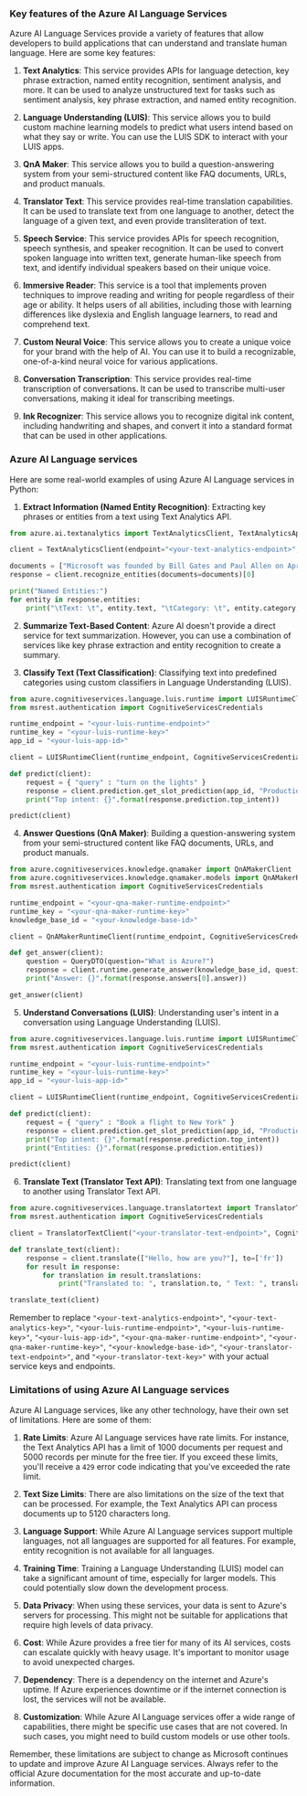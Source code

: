 ### Key features of the Azure AI Language Services

Azure AI Language Services provide a variety of features that allow developers to build applications that can understand and translate human language. Here are some key features:

1. **Text Analytics**: This service provides APIs for language detection, key phrase extraction, named entity recognition, sentiment analysis, and more. It can be used to analyze unstructured text for tasks such as sentiment analysis, key phrase extraction, and named entity recognition.

2. **Language Understanding (LUIS)**: This service allows you to build custom machine learning models to predict what users intend based on what they say or write. You can use the LUIS SDK to interact with your LUIS apps.

3. **QnA Maker**: This service allows you to build a question-answering system from your semi-structured content like FAQ documents, URLs, and product manuals.

4. **Translator Text**: This service provides real-time translation capabilities. It can be used to translate text from one language to another, detect the language of a given text, and even provide transliteration of text.

5. **Speech Service**: This service provides APIs for speech recognition, speech synthesis, and speaker recognition. It can be used to convert spoken language into written text, generate human-like speech from text, and identify individual speakers based on their unique voice.

6. **Immersive Reader**: This service is a tool that implements proven techniques to improve reading and writing for people regardless of their age or ability. It helps users of all abilities, including those with learning differences like dyslexia and English language learners, to read and comprehend text.

7. **Custom Neural Voice**: This service allows you to create a unique voice for your brand with the help of AI. You can use it to build a recognizable, one-of-a-kind neural voice for various applications.

8. **Conversation Transcription**: This service provides real-time transcription of conversations. It can be used to transcribe multi-user conversations, making it ideal for transcribing meetings.

9. **Ink Recognizer**: This service allows you to recognize digital ink content, including handwriting and shapes, and convert it into a standard format that can be used in other applications.

### Azure AI Language services

Here are some real-world examples of using Azure AI Language services in Python:

1. **Extract Information (Named Entity Recognition)**: Extracting key phrases or entities from a text using Text Analytics API.

```python
from azure.ai.textanalytics import TextAnalyticsClient, TextAnalyticsApiKeyCredential

client = TextAnalyticsClient(endpoint="<your-text-analytics-endpoint>", credential=TextAnalyticsApiKeyCredential("<your-text-analytics-key>"))

documents = ["Microsoft was founded by Bill Gates and Paul Allen on April 4, 1975."]
response = client.recognize_entities(documents=documents)[0]

print("Named Entities:")
for entity in response.entities:
    print("\tText: \t", entity.text, "\tCategory: \t", entity.category, "\tSubCategory: \t", entity.subcategory)
```

2. **Summarize Text-Based Content**: Azure AI doesn't provide a direct service for text summarization. However, you can use a combination of services like key phrase extraction and entity recognition to create a summary.

3. **Classify Text (Text Classification)**: Classifying text into predefined categories using custom classifiers in Language Understanding (LUIS).

```python
from azure.cognitiveservices.language.luis.runtime import LUISRuntimeClient
from msrest.authentication import CognitiveServicesCredentials

runtime_endpoint = "<your-luis-runtime-endpoint>"
runtime_key = "<your-luis-runtime-key>"
app_id = "<your-luis-app-id>"

client = LUISRuntimeClient(runtime_endpoint, CognitiveServicesCredentials(runtime_key))

def predict(client):
    request = { "query" : "turn on the lights" }
    response = client.prediction.get_slot_prediction(app_id, "Production", request)
    print("Top intent: {}".format(response.prediction.top_intent))

predict(client)
```

4. **Answer Questions (QnA Maker)**: Building a question-answering system from your semi-structured content like FAQ documents, URLs, and product manuals.

```python
from azure.cognitiveservices.knowledge.qnamaker import QnAMakerClient
from azure.cognitiveservices.knowledge.qnamaker.models import QnAMakerRuntimeClient, QueryDTO
from msrest.authentication import CognitiveServicesCredentials

runtime_endpoint = "<your-qna-maker-runtime-endpoint>"
runtime_key = "<your-qna-maker-runtime-key>"
knowledge_base_id = "<your-knowledge-base-id>"

client = QnAMakerRuntimeClient(runtime_endpoint, CognitiveServicesCredentials(runtime_key))

def get_answer(client):
    question = QueryDTO(question="What is Azure?")
    response = client.runtime.generate_answer(knowledge_base_id, question)
    print("Answer: {}".format(response.answers[0].answer))

get_answer(client)
```

5. **Understand Conversations (LUIS)**: Understanding user's intent in a conversation using Language Understanding (LUIS).

```python
from azure.cognitiveservices.language.luis.runtime import LUISRuntimeClient
from msrest.authentication import CognitiveServicesCredentials

runtime_endpoint = "<your-luis-runtime-endpoint>"
runtime_key = "<your-luis-runtime-key>"
app_id = "<your-luis-app-id>"

client = LUISRuntimeClient(runtime_endpoint, CognitiveServicesCredentials(runtime_key))

def predict(client):
    request = { "query" : "Book a flight to New York" }
    response = client.prediction.get_slot_prediction(app_id, "Production", request)
    print("Top intent: {}".format(response.prediction.top_intent))
    print("Entities: {}".format(response.prediction.entities))

predict(client)
```

6. **Translate Text (Translator Text API)**: Translating text from one language to another using Translator Text API.

```python
from azure.cognitiveservices.language.translatortext import TranslatorTextClient
from msrest.authentication import CognitiveServicesCredentials

client = TranslatorTextClient("<your-translator-text-endpoint>", CognitiveServicesCredentials("<your-translator-text-key>"))

def translate_text(client):
    response = client.translate(["Hello, how are you?"], to=['fr'])
    for result in response:
        for translation in result.translations:
            print("Translated to: ", translation.to, " Text: ", translation.text)

translate_text(client)
```

Remember to replace `"<your-text-analytics-endpoint>"`, `"<your-text-analytics-key>"`, `"<your-luis-runtime-endpoint>"`, `"<your-luis-runtime-key>"`, `"<your-luis-app-id>"`, `"<your-qna-maker-runtime-endpoint>"`, `"<your-qna-maker-runtime-key>"`, `"<your-knowledge-base-id>"`, `"<your-translator-text-endpoint>"`, and `"<your-translator-text-key>"` with your actual service keys and endpoints.

### Limitations of using Azure AI Language services

Azure AI Language services, like any other technology, have their own set of limitations. Here are some of them:

1. **Rate Limits**: Azure AI Language services have rate limits. For instance, the Text Analytics API has a limit of 1000 documents per request and 5000 records per minute for the free tier. If you exceed these limits, you'll receive a `429` error code indicating that you've exceeded the rate limit.

2. **Text Size Limits**: There are also limitations on the size of the text that can be processed. For example, the Text Analytics API can process documents up to 5120 characters long.

3. **Language Support**: While Azure AI Language services support multiple languages, not all languages are supported for all features. For example, entity recognition is not available for all languages.

4. **Training Time**: Training a Language Understanding (LUIS) model can take a significant amount of time, especially for larger models. This could potentially slow down the development process.

5. **Data Privacy**: When using these services, your data is sent to Azure's servers for processing. This might not be suitable for applications that require high levels of data privacy.

6. **Cost**: While Azure provides a free tier for many of its AI services, costs can escalate quickly with heavy usage. It's important to monitor usage to avoid unexpected charges.

7. **Dependency**: There is a dependency on the internet and Azure's uptime. If Azure experiences downtime or if the internet connection is lost, the services will not be available.

8. **Customization**: While Azure AI Language services offer a wide range of capabilities, there might be specific use cases that are not covered. In such cases, you might need to build custom models or use other tools.

Remember, these limitations are subject to change as Microsoft continues to update and improve Azure AI Language services. Always refer to the official Azure documentation for the most accurate and up-to-date information.
